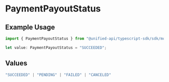 # PaymentPayoutStatus

## Example Usage

```typescript
import { PaymentPayoutStatus } from "@unified-api/typescript-sdk/sdk/models/shared";

let value: PaymentPayoutStatus = "SUCCEEDED";
```

## Values

```typescript
"SUCCEEDED" | "PENDING" | "FAILED" | "CANCELED"
```